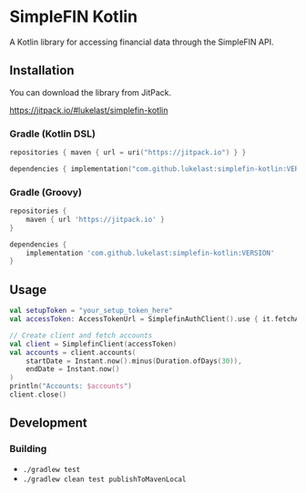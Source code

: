 # SimpleFIN Kotlin

A Kotlin library for accessing financial data through the SimpleFIN API.

## Installation

You can download the library from JitPack.

https://jitpack.io/#lukelast/simplefin-kotlin

### Gradle (Kotlin DSL)

```kotlin
repositories { maven { url = uri("https://jitpack.io") } }

dependencies { implementation("com.github.lukelast:simplefin-kotlin:VERSION") }

```

### Gradle (Groovy)

```gradle
repositories {
    maven { url 'https://jitpack.io' }
}

dependencies {
    implementation 'com.github.lukelast:simplefin-kotlin:VERSION'
}
```

## Usage

```kotlin
val setupToken = "your_setup_token_here"
val accessToken: AccessTokenUrl = SimplefinAuthClient().use { it.fetchAccessUrl(setupToken) }

// Create client and fetch accounts
val client = SimplefinClient(accessToken)
val accounts = client.accounts(
    startDate = Instant.now().minus(Duration.ofDays(30)),
    endDate = Instant.now()
)
println("Accounts: $accounts")
client.close()
```

## Development

### Building

* `./gradlew test`
* `./gradlew clean test publishToMavenLocal`

